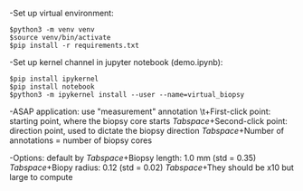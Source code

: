 
-Set up virtual environment:

```
$python3 -m venv venv
$source venv/bin/activate
$pip install -r requirements.txt
```

-Set up kernel channel in jupyter notebook (demo.ipynb):

```
$pip install ipykernel
$pip install notebook
$python3 -m ipykernel install --user --name=virtual_biopsy
```

-ASAP application: use "measurement" annotation
\t+First-click point: starting point, where the biopsy core starts
*Tabspace*+Second-click point: direction point, used to dictate the biopsy direction
*Tabspace*+Number of annotations = number of biopsy cores

-Options: default by
*Tabspace*+Biopsy length: 1.0 mm (std = 0.35)
*Tabspace*+Biopy radius: 0.12 (std = 0.02)
*Tabspace*+They should be x10 but large to compute
